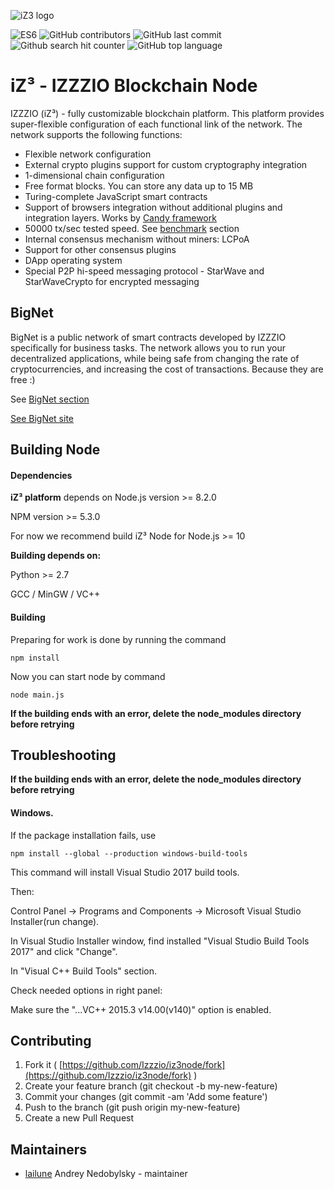 ![iZ3 logo](https://github.com/izzzio/iz3node/raw/master/logo.png)

![ES6](https://img.shields.io/badge/es-6-brightgreen.svg)
![GitHub contributors](https://img.shields.io/github/contributors/izzzio/iz3node.svg)
![GitHub last commit](https://img.shields.io/github/last-commit/izzzio/iz3node.svg)
![Github search hit counter](https://img.shields.io/github/search/izzzio/iz3node/goto.svg)
![GitHub top language](https://img.shields.io/github/languages/top/izzzio/iz3node.svg)
# iZ³ - IZZZIO Blockchain Node

IZZZIO (iZ³) - fully customizable blockchain platform. This platform provides super-flexible configuration of each functional link of the network. The network supports the following functions:

+ Flexible network configuration
+ External crypto plugins support for custom cryptography integration
+ 1-dimensional chain configuration
+ Free format blocks. You can store any data up to 15 MB
+ Turing-complete JavaScript smart contracts
+ Support of browsers integration without additional plugins and integration layers. Works by [Candy framework](https://github.com/Izzzio/Candy)
+ 50000 tx/sec tested speed. See [benchmark](benchmark) section
+ Internal consensus mechanism without miners: LCPoA
+ Support for other consensus plugins
+ DApp operating system
+ Special P2P hi-speed messaging protocol - StarWave and StarWaveCrypto for encrypted messaging

## BigNet

BigNet is a public network of smart contracts developed by IZZZIO specifically for business tasks. The network allows you to run your decentralized applications, while being safe from changing the rate of cryptocurrencies, and increasing the cost of transactions. Because they are free :)

See [BigNet section](BigNet)

[See BigNet site](https://bignet.izzz.io)

## Building Node


#### Dependencies

**iZ³ platform** depends on Node.js version >= 8.2.0

NPM version >= 5.3.0

For now we recommend build iZ³ Node for Node.js >= 10

**Building depends on:**

Python >= 2.7

GCC / MinGW / VC++


#### Building

Preparing for work is done by running the command 
```
npm install
```

Now you can start node by command

```
node main.js
```

**If the building ends with an error, delete the node_modules directory before retrying**

## Troubleshooting
**If the building ends with an error, delete the node_modules directory before retrying**

#### Windows.

If the package installation fails, use

```
npm install --global --production windows-build-tools
```
This command will install Visual Studio 2017 build tools.

Then:

Control Panel -> Programs and Components -> Microsoft Visual Studio Installer(run change).

In Visual Studio Installer window, find installed "Visual Studio Build Tools 2017" and click "Change".

In "Visual C++ Build Tools" section.

Check needed options in right panel:

Make sure the "...VC++ 2015.3 v14.00(v140)" option is enabled.


## Contributing

1. Fork it ( [https://github.com/Izzzio/iz3node/fork](https://github.com/Izzzio/iz3node/fork) )
2. Create your feature branch (git checkout -b my-new-feature)
3. Commit your changes (git commit -am 'Add some feature')
4. Push to the branch (git push origin my-new-feature)
5. Create a new Pull Request

## Maintainers

- [lailune](https://github.com/lailune) Andrey Nedobylsky - maintainer


